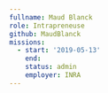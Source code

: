 ```yaml
---
fullname: Maud Blanck
role: Intrapreneuse
github: MaudBlanck
missions:
  - start: '2019-05-13'
    end: 
    status: admin
    employer: INRA
---
```

